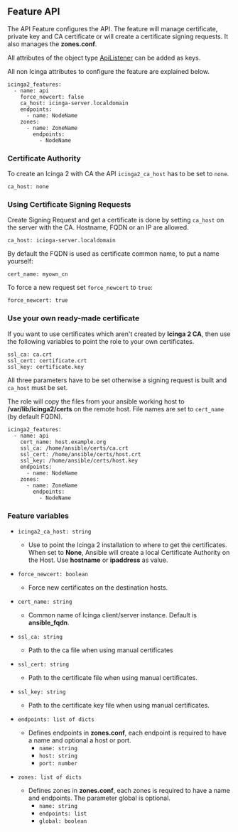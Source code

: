 ## Feature API

The API Feature configures the API. The feature will manage
certificate, private key and CA certificate or will create
a certificate signing requests. It also manages the **zones.conf**.

All attributes of the object type [ApiListener](https://icinga.com/docs/icinga-2/latest/doc/09-object-types/#apilistener) can be added as keys.

All non Icinga attributes to configure the feature are explained below.

```
icinga2_features:
  - name: api
    force_newcert: false
    ca_host: icinga-server.localdomain
    endpoints:
      - name: NodeName
    zones:
      - name: ZoneName
        endpoints:
          - NodeName
```

### Certificate Authority

To create an Icinga 2 with CA the API `icinga2_ca_host` has to be set to `none`.

```
ca_host: none
```

### Using Certificate Signing Requests

Create Signing Request and get a certificate is done by setting `ca_host` on
the server with the CA. Hostname, FQDN or an IP are allowed.

```
ca_host: icinga-server.localdomain
```

By default the FQDN is used as certificate common name, to put a name
yourself:

```
cert_name: myown_cn
```

To force a new request set `force_newcert` to `true`:

```
force_newcert: true
```

### Use your own ready-made certificate

If you want to use certificates which aren't created by **Icinga 2 CA**, then use
the following variables to point the role to your own certificates.

```
ssl_ca: ca.crt
ssl_cert: certificate.crt
ssl_key: certificate.key
```

All three parameters have to be set otherwise a signing request is built
and `ca_host` must be set.

The role will copy the files from your ansible working host to
**/var/lib/icinga2/certs** on the remote host. File names are
set to `cert_name` (by default FQDN).

```
icinga2_features:
  - name: api
    cert_name: host.example.org
    ssl_ca: /home/ansible/certs/ca.crt
    ssl_cert: /home/ansible/certs/host.crt
    ssl_key: /home/ansible/certs/host.key
    endpoints:
      - name: NodeName
    zones:
      - name: ZoneName
        endpoints:
          - NodeName
```

### Feature variables

* `icinga2_ca_host: string`
  * Use to point the Icinga 2 installation to where to get the certificates. When set to **None**, Ansible will create a local Certificate Authority on the Host. Use **hostname** or **ipaddress** as value. 

* `force_newcert: boolean`
  * Force new certificates on the destination hosts. 

* `cert_name: string`
  * Common name of Icinga client/server instance. Default is **ansible_fqdn**.

* `ssl_ca: string`
  * Path to the ca file when using manual certificates

* `ssl_cert: string`
  * Path to the certificate file when using manual certificates.

* `ssl_key: string`
  * Path to the certificate key file when using manual certificates.

* `endpoints: list of dicts`
  * Defines endpoints in **zones.conf**, each endpoint is required to have a name and optional a host or port.  
    * `name: string`
    * `host: string`
    * `port: number`

* `zones: list of dicts`
  * Defines zones in **zones.conf**, each zones is required to have a name and endpoints. The parameter global is optional.
    * `name: string`
    * `endpoints: list`
    * `global: boolean`

